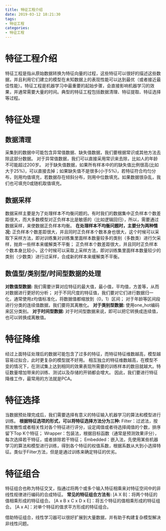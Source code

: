 ```yaml
---
title: 特征工程介绍
date: 2019-03-12 18:21:30
tags:
- 特征工程
categories:
- 特征工程
---
```


# 特征工程介绍
特征工程是指从原始数据转换为特征向量的过程，这些特征可以很好的描述这些数据，并且利用它们建立的模型在未知数据上的表现性能可以达到最优（或者接近最佳性能）。特征工程是机器学习中最重要的起始步骤，会直接影响机器学习的效果，并通常需要大量的时间。典型的特征工程包括数据清理、特征提取、特征选择等过程。

# 特征处理

## 数据清理
采集到的数据中可能包含异常值数据、缺失值数据，我们要根据常识或其他方法去除这部分数据。
对于异常值数据，我们可以直接采用常识来去除，比如人的年龄不可能超过200岁。
对于缺失值数据，如果所有样本中的的缺失值比例很高(比如大于25%)，可以直接去掉；如果缺失值不是很多(小于5%)，若特征符合均匀分布，则用均值填充，若数据存在倾斜分布，则用中位数填充。如果数据很杂乱，我们也可填充0或随机取值填充。
## 数据采样
数据采样主要是为了处理样本不均衡问题的。有时我们的数据集中正负样本个数差距很大，而大多数模型对正负样本比是敏感的（比如逻辑回归），所以，需要通过数据采样，来使数据正负样本均衡。
**在处理样本不均衡问题时，主要分为两种情况:**
正负样本个数差距很大，并且同时正负样本个数本身也很大，这个时候可以采取下采样方法，即对训练集对训练集里面样本数量较多的类别（多数类）进行欠采样，抛弃一些样本来缓解类不平衡；
正负样本个数差距很大，并且同时正负样本个数本身比较小，这个时候可以采取上采样方法，即对训练集里面样本数量较少的类别（少数类）进行过采样，合成新的样本来缓解类不平衡。

## 数值型/类别型/时间型数据的处理
**对数值型数据:**
我们需要计算对应特征的最大值，最小值，平均值，方差等，从而对数据进行更好的分析；
对于不同尺度的特征值，我们要对它们进行数据归一化，通常使用z均值标准化，将数据值都缩放到（0，1）区间；
对于年龄等区间段进行分类的连续值数据，我们要将其离散化。
**对于类别型数据:**
使用one_hot编码来区分类别。
**对于时间型数据:**
对于时间型数据来说，即可以把它转换成连续值，也可以转换成离散值。
# 特征降维
经过上面特征处理后的数据可能包含了过多的特征，而特征特征维数越高，模型越容易过拟合，此时更复杂的模型就不好用。
相互独立的特征维数越高，在模型不变的情况下，在测试集上达到相同的效果表现所需要的训练样本的数目就越大。特征数量增加带来的训练、测试以及存储的开销都会增大。
因此，我们要进行特征降维工作，最常用的方法就是PCA。
# 特征选择
当数据预处理完成后，我们需要选择有意义的特征输入机器学习的算法和模型进行训练。
**根据特征选项的形式，可以将特征选择方法分为三种:**
Filter：过滤法，按照发散性或者相关性对各个特征进行评分，设定阈值或者待选择阈值的个数，排序留下Top K个特征；
Wrapper：包装法，根据目标函数（通常是预测效果评分），每次选择若干特征，或者排除若干特征；
Embedded：嵌入法，先使用某些机器学习的算法和模型进行训练，得到各个特征的权值系数，根据系数从大到小选择特征。类似于Filter方法，但是是通过训练来确定特征的优劣。
# 特征组合
特征组合也称为特征交叉，指通过将两个或多个输入特征相乘来对特征空间中的非线性规律进行编码的合成特征。
**常见的特征组合方法有:**
[A X B]：将两个特征的值相乘形成的特征组合。
[A x B x C x D x E]：将五个特征的值相乘形成的特征组合。
[A x A]：对单个特征的值求平方形成的特征组合。

借助特征组合，线性学习器可以很好扩展到大量数据，并有助于构建复杂模型解决非线性问题。